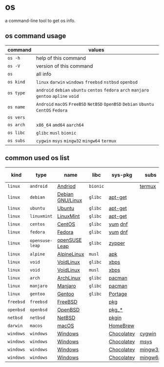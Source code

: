 # os
a command-line tool to get os info.

## os command usage
|command|values|
|-|-|
|`os -h`  |help of this command|
|`os -V`  |version of this command|
|`os`     |all info|
|`os kind`|`linux` `darwin` `windows` `freebsd` `nstbsd` `openbsd`|
|`os type`|`android` `debian` `ubuntu` `centos` `fedora` `arch` `manjaro` `gentoo` `apline` `void`|
|`os name`|`Android` `macOS` `FreeBSD` `NetBSD` `OpenBSD` `Debian` `Ubuntu` `CentOS` `Fedora`|
|`os vers`||
|`os arch`|`x86_64` `amd64` `aarch64`|
|`os libc`|`glibc` `musl` `bionic`|
|`os subs`|`cygwin` `msys` `mingw32` `mingw64` `termux`|

## common used os list
|kind|type|name|libc|sys-pkg|subs|sub-sys-pkg|
|-|-|-|-|-|-|-|
|`linux`|`android`|[Andriod](https://www.android.com/)|`bionic`||[termux](https://termux.com/)|[pkg](https://wiki.termux.com/wiki/Package_Management)|
|`linux`|`debian`|[Debian GNU/Linux](https://www.debian.org/releases/)|`glibc`|[apt-get](https://manpages.debian.org/buster/apt/apt-get.8.en.html)|||
|`linux`|`ubuntu`|[Ubuntu](https://releases.ubuntu.com/)|`glibc`|[apt-get](http://manpages.ubuntu.com/manpages/cosmic/man8/apt-get.8.html)|||
|`linux`|`linuxmint`|[LinuxMint](https://linuxmint.com/)|`glibc`|[apt-get](https://community.linuxmint.com/tutorial/view/588)|||
|`linux`|`centos`|[CentOS](https://www.centos.org/centos-linux/)|`glibc`|[yum](http://yum.baseurl.org/) [dnf](https://github.com/rpm-software-management/dnf)|||
|`linux`|`fedora`|[Fedora](https://getfedora.org/)|`glibc`|[yum](http://yum.baseurl.org/) [dnf](https://github.com/rpm-software-management/dnf)|||
|`linux`|`opensuse-leap`|[openSUSE Leap](https://get.opensuse.org/leap)|`glibc`|[zypper](https://en.opensuse.org/Portal:Zypper)|||
|`linux`|`alpine`|[AlpineLinux](https://alpinelinux.org/)|`musl`|[apk](https://docs.alpinelinux.org/user-handbook/0.1a/Working/apk.html)|||
|`linux`|`void`|[VoidLinux](https://voidlinux.org/)|`glibc`|[xbps](https://github.com/void-linux/xbps/)|||
|`linux`|`void`|[VoidLinux](https://voidlinux.org/)|`musl`|[xbps](https://github.com/void-linux/xbps/)|||
|`linux`|`arch`|[ArchLinux](https://archlinux.org/)|`glibc`|[pacman](https://wiki.archlinux.org/index.php/pacman)|||
|`linux`|`manjaro`|[Manjaro](https://manjaro.org/)|`glibc`|[pacman](https://wiki.manjaro.org/index.php?title=Pacman_Overview)|||
|`linux`|`gentoo`|[Gentoo](https://www.gentoo.org/)|`glibc`|[Portage](https://wiki.gentoo.org/wiki/Portage)|||
|`freebsd`|`freebsd`|[FreeBSD](https://www.freebsd.org/)||[pkg](https://github.com/freebsd/pkg)|||
|`openbsd`|`openbsd`|[OpenBSD](https://www.openbsd.org/)||[pkg_*](https://www.openbsdhandbook.com/package_management/)|||
|`netbsd`|`netbsd`|[NetBSD](https://www.netbsd.org/)||[pkgin](https://pkgin.net/)|||
|`darwin`|`macos`|[macOS](https://www.apple.com/macos)||[HomeBrew](https://brew.sh/)|||
|`windows`|`windows`|[Windows](https://www.microsoft.com/en-us/windows)||[Chocolatey](https://chocolatey.org/)|[cygwin](https://www.cygwin.com/)|[Chocolatey](https://chocolatey.org/)|
|`windows`|`windows`|[Windows](https://www.microsoft.com/en-us/windows)||[Chocolatey](https://chocolatey.org/)|[msys](https://www.msys2.org/)|[pacman](https://www.msys2.org/docs/package-management/)|
|`windows`|`windows`|[Windows](https://www.microsoft.com/en-us/windows)||[Chocolatey](https://chocolatey.org/)|[mingw32](https://www.msys2.org/)|[pacman](https://www.msys2.org/docs/package-management/)|
|`windows`|`windows`|[Windows](https://www.microsoft.com/en-us/windows)||[Chocolatey](https://chocolatey.org/)|[mingw64](https://www.msys2.org/)|[pacman](https://www.msys2.org/docs/package-management/)|
